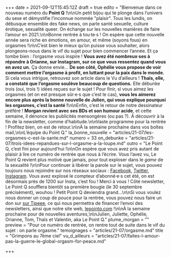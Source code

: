 +++
date = 2021-09-12T15:45:12Z
draft = true
edito = "Bienvenue dans ce nouveau numéro du **Point Q** !\n\nUn petit bijou qui te plonge dans l’univers du sexe et démystifie l’inconnue nommée \"plaisir\". Tous les lundis, on débusque ensemble des fake news, on parle santé sexuelle, culture érotique, sexualité queer. On échange sur les nouvelles manières de faire l’amour en 2021.\n\nBonne rentrée à tou·te·s ! On espère que cette nouvelle année sera riche en émotions, en amour, et même (soyons fous) en orgasmes !\n\nC’est bien le mieux qu’on puisse vous souhaiter, alors plongeons-nous dans le vif du sujet pour bien commencer l’année. Et ça tombe bien : l’orgasme vous inspire ! **Vous avez été nombreux·ses à répondre à Orianne, sur Instagram, sur ce que vous ressentez quand vous en avez un.** Ça donne envie… **De son côté, Ophélie vous propose de voir comment mettre l’orgasme à profit, en luttant pour la paix dans le monde.** Si cela vous intrigue, retrouvez son article dans le Vu d’ailleurs ! **Thaïs, elle, a constaté que l’orgasme soulève beaucoup de questions.** Elle débunke trois (oui, trois !) idées reçues sur le sujet ! Pour finir, si vous aimez les orgasmes (et on est presque sûr·e·s que c’est le cas), **vous les aimerez encore plus après la bonne nouvelle de Julien, qui vous explique pourquoi les orgasmes, c’est la santé !**\n\nEnfin, c’est le retour de notre dessinateur préféré ! **Morgan revient avec ses BDs et son humour acide**, et cette semaine, il dénonce les publicités mensongères (ou pas ?). À découvrir à la fin de la newsletter, comme d’habitude.\n\nVaste programme pour la rentrée ! Profitez bien, on est de retour.\n\nÀ la semaine prochaine dans vos boîtes mail,\n\nL’équipe du Point Q."
la_bonne_nouvelle = "articles/21-07/les-orgasmes-c-est-la-sante.md"
numero = 33
on_debunke = "articles/21-07/trois-idees-repandues-sur-l-orgasme-a-la-loupe.md"
outro = "Le Point Q, c’est fini pour aujourd’hui !\n\nOn espère que vous avez pris autant de plaisir à lire ce numéro de rentrée que nous à l’écrire. Vous l’avez vu, Le Point Q revient plus motivé que jamais, pour tout exploser dans le _game_ de la sexualité !\n\nPour continuer à libérer la parole sur le sujet, vous pouvez toujours nous rejoindre sur nos réseaux sociaux : [Facebook](https://www.facebook.com/lepointq.news/), [Twitter](https://twitter.com/LePointQ), [Instagram](https://www.instagram.com/lepoint.q/). Vous avez explosé le compteur d’abonné·e·s cet été, on est désormais près de 1200 sur Insta, c’est fou ! Merci à vous ! Côté newsletter, Le Point Q soufflera bientôt sa première bougie (le 30 septembre précisément), wouhou ! Petit Point Q deviendra grand...\n\nSi vous voulez nous donner un coup de pouce pour la rentrée, vous pouvez nous faire un don sur [sur Tipeee](https://fr.tipeee.com/le-point-q), ce qui nous permettra de financer l’envoi des newsletters, ainsi que notre site web, [lepointq.com](https://lepointq.com/) !\n\nÀ la semaine prochaine pour de nouvelles aventures,\n\nJulien, Juliette, Ophélie, Orianne, Tom, Thaïs et Valentin, aka Le Point Q."
plume_morgan = ""
preview = "Pour ce numéro de rentrée, on rentre tout de suite dans le vif du sujet : on parle orgasme."
temoignages = "articles/21-07/orgasme.md"
title = "Grimpons au 7ème ciel"
vu_d_ailleurs = "articles/21-07/faites-l-amour-pas-la-guerre-le-global-orgasm-for-peace.md"

+++

